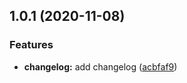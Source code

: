 ## 1.0.1 (2020-11-08)

### Features

- **changelog:** add changelog ([acbfaf9](https://github.com/guokaigdg/Pkit/commit/acbfaf9ac0e56836c2e1827d5ba453453d9c4f94))
